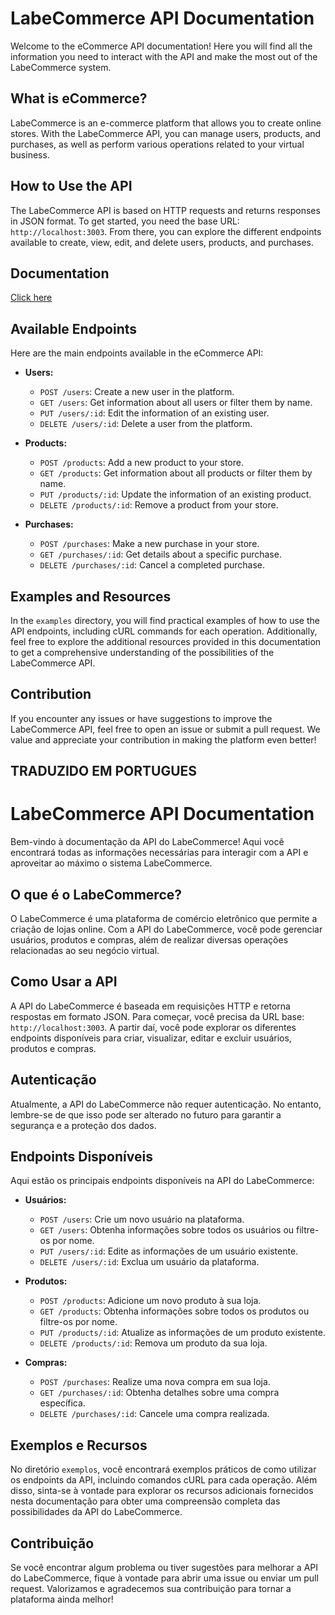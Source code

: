 # LabeCommerce API Documentation

Welcome to the eCommerce API documentation! Here you will find all the information you need to interact with the API and make the most out of the LabeCommerce system.

## What is eCommerce?

LabeCommerce is an e-commerce platform that allows you to create online stores. With the LabeCommerce API, you can manage users, products, and purchases, as well as perform various operations related to your virtual business.

## How to Use the API

The LabeCommerce API is based on HTTP requests and returns responses in JSON format. To get started, you need the base URL: `http://localhost:3003`. From there, you can explore the different endpoints available to create, view, edit, and delete users, products, and purchases.

## Documentation

[Click here ](https://documenter.getpostman.com/view/17432210/2s946eADNj)

## Available Endpoints

Here are the main endpoints available in the eCommerce API:

- **Users:**
    - `POST /users`: Create a new user in the platform.
    - `GET /users`: Get information about all users or filter them by name.
    - `PUT /users/:id`: Edit the information of an existing user.
    - `DELETE /users/:id`: Delete a user from the platform.

- **Products:**
    - `POST /products`: Add a new product to your store.
    - `GET /products`: Get information about all products or filter them by name.
    - `PUT /products/:id`: Update the information of an existing product.
    - `DELETE /products/:id`: Remove a product from your store.

- **Purchases:**
    - `POST /purchases`: Make a new purchase in your store.
    - `GET /purchases/:id`: Get details about a specific purchase.
    - `DELETE /purchases/:id`: Cancel a completed purchase.

## Examples and Resources

In the `examples` directory, you will find practical examples of how to use the API endpoints, including cURL commands for each operation. Additionally, feel free to explore the additional resources provided in this documentation to get a comprehensive understanding of the possibilities of the LabeCommerce API.

## Contribution

If you encounter any issues or have suggestions to improve the LabeCommerce API, feel free to open an issue or submit a pull request. We value and appreciate your contribution in making the platform even better!


## TRADUZIDO EM PORTUGUES


# LabeCommerce API Documentation

Bem-vindo à documentação da API do LabeCommerce! Aqui você encontrará todas as informações necessárias para interagir com a API e aproveitar ao máximo o sistema LabeCommerce. 

## O que é o LabeCommerce?

O LabeCommerce é uma plataforma de comércio eletrônico que permite a criação de lojas online. Com a API do LabeCommerce, você pode gerenciar usuários, produtos e compras, além de realizar diversas operações relacionadas ao seu negócio virtual.

## Como Usar a API

A API do LabeCommerce é baseada em requisições HTTP e retorna respostas em formato JSON. Para começar, você precisa da URL base: `http://localhost:3003`. A partir daí, você pode explorar os diferentes endpoints disponíveis para criar, visualizar, editar e excluir usuários, produtos e compras.

## Autenticação

Atualmente, a API do LabeCommerce não requer autenticação. No entanto, lembre-se de que isso pode ser alterado no futuro para garantir a segurança e a proteção dos dados.

## Endpoints Disponíveis

Aqui estão os principais endpoints disponíveis na API do LabeCommerce:

- **Usuários:**
    - `POST /users`: Crie um novo usuário na plataforma.
    - `GET /users`: Obtenha informações sobre todos os usuários ou filtre-os por nome.
    - `PUT /users/:id`: Edite as informações de um usuário existente.
    - `DELETE /users/:id`: Exclua um usuário da plataforma.

- **Produtos:**
    - `POST /products`: Adicione um novo produto à sua loja.
    - `GET /products`: Obtenha informações sobre todos os produtos ou filtre-os por nome.
    - `PUT /products/:id`: Atualize as informações de um produto existente.
    - `DELETE /products/:id`: Remova um produto da sua loja.

- **Compras:**
    - `POST /purchases`: Realize uma nova compra em sua loja.
    - `GET /purchases/:id`: Obtenha detalhes sobre uma compra específica.
    - `DELETE /purchases/:id`: Cancele uma compra realizada.

## Exemplos e Recursos

No diretório `exemplos`, você encontrará exemplos práticos de como utilizar os endpoints da API, incluindo comandos cURL para cada operação. Além disso, sinta-se à vontade para explorar os recursos adicionais fornecidos nesta documentação para obter uma compreensão completa das possibilidades da API do LabeCommerce.

## Contribuição

Se você encontrar algum problema ou tiver sugestões para melhorar a API do LabeCommerce, fique à vontade para abrir uma issue ou enviar um pull request. Valorizamos e agradecemos sua contribuição para tornar a plataforma ainda melhor!
